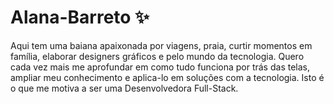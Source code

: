 # Alana-Barreto ✨

Aqui tem uma baiana apaixonada por viagens, praia, curtir momentos em família, elaborar designers gráficos e  pelo mundo da tecnologia. Quero cada vez mais me aprofundar em como tudo funciona por trás das telas, ampliar meu conhecimento e aplica-lo em soluções com a tecnologia. Isto é o que me motiva a ser uma Desenvolvedora Full-Stack.



